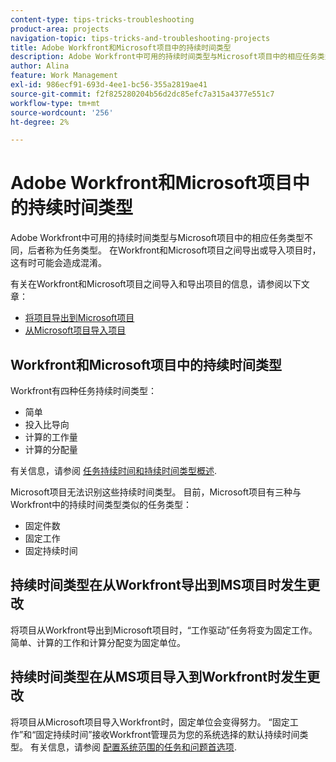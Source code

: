 ```yaml
---
content-type: tips-tricks-troubleshooting
product-area: projects
navigation-topic: tips-tricks-and-troubleshooting-projects
title: Adobe Workfront和Microsoft项目中的持续时间类型
description: Adobe Workfront中可用的持续时间类型与Microsoft项目中的相应任务类型不同，后者称为任务类型。 在Workfront和Microsoft项目之间导出或导入项目时，这有时可能会造成混淆。
author: Alina
feature: Work Management
exl-id: 986ecf91-693d-4ee1-bc56-355a2819ae41
source-git-commit: f2f825280204b56d2dc85efc7a315a4377e551c7
workflow-type: tm+mt
source-wordcount: '256'
ht-degree: 2%

---
```


# Adobe Workfront和Microsoft项目中的持续时间类型

Adobe Workfront中可用的持续时间类型与Microsoft项目中的相应任务类型不同，后者称为任务类型。 在Workfront和Microsoft项目之间导出或导入项目时，这有时可能会造成混淆。

有关在Workfront和Microsoft项目之间导入和导出项目的信息，请参阅以下文章：

* [将项目导出到Microsoft项目](../../../manage-work/projects/manage-projects/export-project-to-ms-project.md)
* [从Microsoft项目导入项目](../../../manage-work/projects/create-projects/import-project-from-ms-project.md)

## Workfront和Microsoft项目中的持续时间类型

Workfront有四种任务持续时间类型：

* 简单
* 投入比导向
* 计算的工作量
* 计算的分配量

有关信息，请参阅 [任务持续时间和持续时间类型概述](../../../manage-work/tasks/taskdurtn/task-duration-and-duration-type.md).

Microsoft项目无法识别这些持续时间类型。 目前，Microsoft项目有三种与Workfront中的持续时间类型类似的任务类型：

* 固定件数
* 固定工作
* 固定持续时间

## 持续时间类型在从Workfront导出到MS项目时发生更改

将项目从Workfront导出到Microsoft项目时，“工作驱动”任务将变为固定工作。 简单、计算的工作和计算分配变为固定单位。

## 持续时间类型在从MS项目导入到Workfront时发生更改

将项目从Microsoft项目导入Workfront时，固定单位会变得努力。 “固定工作”和“固定持续时间”接收Workfront管理员为您的系统选择的默认持续时间类型。 有关信息，请参阅 [配置系统范围的任务和问题首选项](../../../administration-and-setup/set-up-workfront/configure-system-defaults/set-task-issue-preferences.md).

<!--
<note type="warning">
When a task has Calculated Work as the Duration Type and the default Duration Type in Setup is set as Calculated Assignment, then MS Project assignment allocations will be lost during the import.
<MadCap:conditionalText data-mc-conditions="QuicksilverOrClassic.Draft mode">
(drafting this because it is misleading)
</MadCap:conditionalText>
</note>
-->

